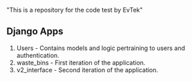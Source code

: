 "This is a repository for the code test by EvTek" 

<h2> Django Apps </h2>

1. Users - Contains models and logic pertraining to users and authentication.
2. waste_bins - First iteration of the application. 
3. v2_interface - Second iteration of the application.
